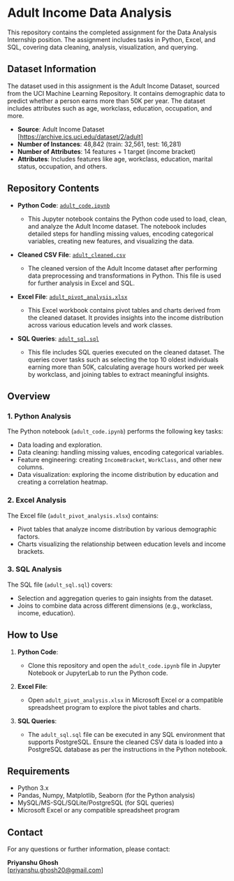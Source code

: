 # Adult Income Data Analysis

This repository contains the completed assignment for the Data Analysis Internship position. The assignment includes tasks in Python, Excel, and SQL, covering data cleaning, analysis, visualization, and querying.

## Dataset Information
The dataset used in this assignment is the Adult Income Dataset, sourced from the UCI Machine Learning Repository. It contains demographic data to predict whether a person earns more than 50K per year. The dataset includes attributes such as age, workclass, education, occupation, and more.

- **Source**: Adult Income Dataset [https://archive.ics.uci.edu/dataset/2/adult]
- **Number of Instances**: 48,842 (train: 32,561, test: 16,281)
- **Number of Attributes**: 14 features + 1 target (income bracket)
- **Attributes**: Includes features like age, workclass, education, marital status, occupation, and others.

## Repository Contents

- **Python Code**: [`adult_code.ipynb`](./adult_code.ipynb)
  - This Jupyter notebook contains the Python code used to load, clean, and analyze the Adult Income dataset. The notebook includes detailed steps for handling missing values, encoding categorical variables, creating new features, and visualizing the data.

- **Cleaned CSV File**: [`adult_cleaned.csv`](./adult_cleaned.csv)
  - The cleaned version of the Adult Income dataset after performing data preprocessing and transformations in Python. This file is used for further analysis in Excel and SQL.

- **Excel File**: [`adult_pivot_analysis.xlsx`](./adult_pivot_analysis.xlsx.xls)
  - This Excel workbook contains pivot tables and charts derived from the cleaned dataset. It provides insights into the income distribution across various education levels and work classes.

- **SQL Queries**: [`adult_sql.sql`](./adult_sql.sql)
  - This file includes SQL queries executed on the cleaned dataset. The queries cover tasks such as selecting the top 10 oldest individuals earning more than 50K, calculating average hours worked per week by workclass, and joining tables to extract meaningful insights.

## Overview

### 1. Python Analysis
The Python notebook (`adult_code.ipynb`) performs the following key tasks:
- Data loading and exploration.
- Data cleaning: handling missing values, encoding categorical variables.
- Feature engineering: creating `IncomeBracket`, `WorkClass`, and other new columns.
- Data visualization: exploring the income distribution by education and creating a correlation heatmap.

### 2. Excel Analysis
The Excel file (`adult_pivot_analysis.xlsx`) contains:
- Pivot tables that analyze income distribution by various demographic factors.
- Charts visualizing the relationship between education levels and income brackets.

### 3. SQL Analysis
The SQL file (`adult_sql.sql`) covers:
- Selection and aggregation queries to gain insights from the dataset.
- Joins to combine data across different dimensions (e.g., workclass, income, education).

## How to Use

1. **Python Code**:
   - Clone this repository and open the `adult_code.ipynb` file in Jupyter Notebook or JupyterLab to run the Python code.

2. **Excel File**:
   - Open `adult_pivot_analysis.xlsx` in Microsoft Excel or a compatible spreadsheet program to explore the pivot tables and charts.

3. **SQL Queries**:
   - The `adult_sql.sql` file can be executed in any SQL environment that supports PostgreSQL. Ensure the cleaned CSV data is loaded into a PostgreSQL database as per the instructions in the Python notebook.

## Requirements

- Python 3.x
- Pandas, Numpy, Matplotlib, Seaborn (for the Python analysis)
- MySQL/MS-SQL/SQLite/PostgreSQL (for SQL queries)
- Microsoft Excel or any compatible spreadsheet program

## Contact

For any questions or further information, please contact:

**Priyanshu Ghosh**  
[priyanshu.ghosh20@gmail.com] 
